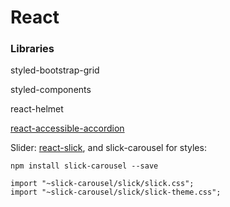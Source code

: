 # React

### Libraries

styled-bootstrap-grid

styled-components

react-helmet

[react-accessible-accordion](https://github.com/springload/react-accessible-accordion)

Slider: [react-slick](https://github.com/akiran/react-slick), and slick-carousel for styles:

```text
npm install slick-carousel --save
```

```text
import "~slick-carousel/slick/slick.css"; 
import "~slick-carousel/slick/slick-theme.css";
```



